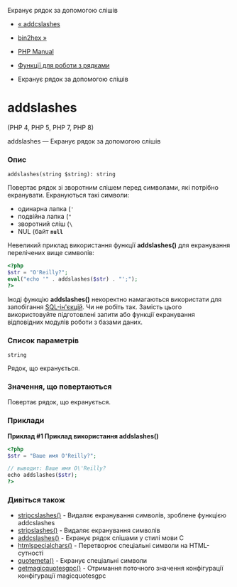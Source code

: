 Екранує рядок за допомогою слішів

-   [« addcslashes](function.addcslashes.md)
    
-   [bin2hex »](function.bin2hex.md)
    
-   [PHP Manual](index.md)
    
-   [Функції для роботи з рядками](ref.strings.md)
    
-   Екранує рядок за допомогою слішів
    

# addslashes

(PHP 4, PHP 5, PHP 7, PHP 8)

addslashes — Екранує рядок за допомогою слішів

### Опис

```methodsynopsis
addslashes(string $string): string
```

Повертає рядок зі зворотним слішем перед символами, які потрібно екранувати. Екрануються такі символи:

-   одинарна лапка (`'`
-   подвійна лапка (`"`
-   зворотний сліш (`\`
-   NUL (байт **`null`**

Невеликий приклад використання функції **addslashes()** для екранування перелічених вище символів:

```php
<?php
$str = "O'Reilly?";
eval("echo '" . addslashes($str) . "';");
?>
```

Іноді функцію **addslashes()** некоректно намагаються використати для запобігання [SQL-ін'єкцій](security.database.sql-injection.html). Чи не робіть так. Замість цього використовуйте підготовлені запити або функції екранування відповідних модулів роботи з базами даних.

### Список параметрів

`string`

Рядок, що екранується.

### Значення, що повертаються

Повертає рядок, що екранується.

### Приклади

**Приклад #1 Приклад використання **addslashes()****

```php
<?php
$str = "Ваше имя O'Reilly?";

// выводит: Ваше имя O\'Reilly?
echo addslashes($str);
?>
```

### Дивіться також

-   [stripcslashes()](function.stripcslashes.md) - Видаляє екранування символів, зроблене функцією addcslashes
-   [stripslashes()](function.stripslashes.md) - Видаляє екранування символів
-   [addcslashes()](function.addcslashes.md) - Екранує рядок слішами у стилі мови C
-   [htmlspecialchars()](function.htmlspecialchars.md) - Перетворює спеціальні символи на HTML-сутності
-   [quotemeta()](function.quotemeta.md) - Екранує спеціальні символи
-   [getmagicquotesgpc()](function.get-magic-quotes-gpc.html) - Отримання поточного значення конфігурації конфігурації magicquotesgpc
